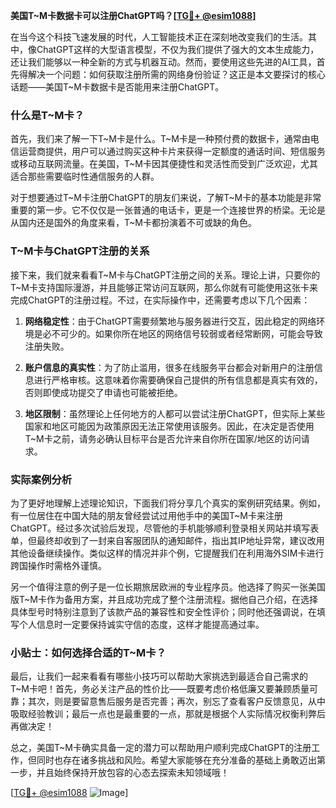 **美国T~M卡数据卡可以注册ChatGPT吗？[[TG💪+ @esim1088](https://t.me/s/esim1088)]**

在当今这个科技飞速发展的时代，人工智能技术正在深刻地改变我们的生活。其中，像ChatGPT这样的大型语言模型，不仅为我们提供了强大的文本生成能力，还让我们能够以一种全新的方式与机器互动。然而，要使用这些先进的AI工具，首先得解决一个问题：如何获取注册所需的网络身份验证？这正是本文要探讨的核心话题——美国T~M卡数据卡是否能用来注册ChatGPT。

### 什么是T~M卡？

首先，我们来了解一下T~M卡是什么。T~M卡是一种预付费的数据卡，通常由电信运营商提供，用户可以通过购买这种卡片来获得一定额度的通话时间、短信服务或移动互联网流量。在美国，T~M卡因其便捷性和灵活性而受到广泛欢迎，尤其适合那些需要临时性通信服务的人群。

对于想要通过T~M卡注册ChatGPT的朋友们来说，了解T~M卡的基本功能是非常重要的第一步。它不仅仅是一张普通的电话卡，更是一个连接世界的桥梁。无论是从国内还是国外的角度来看，T~M卡都扮演着不可或缺的角色。

### T~M卡与ChatGPT注册的关系

接下来，我们就来看看T~M卡与ChatGPT注册之间的关系。理论上讲，只要你的T~M卡支持国际漫游，并且能够正常访问互联网，那么你就有可能使用这张卡来完成ChatGPT的注册过程。不过，在实际操作中，还需要考虑以下几个因素：

1. **网络稳定性**：由于ChatGPT需要频繁地与服务器进行交互，因此稳定的网络环境是必不可少的。如果你所在地区的网络信号较弱或者经常断网，可能会导致注册失败。
   
2. **账户信息的真实性**：为了防止滥用，很多在线服务平台都会对新用户的注册信息进行严格审核。这意味着你需要确保自己提供的所有信息都是真实有效的，否则即使成功提交了申请也可能被拒绝。

3. **地区限制**：虽然理论上任何地方的人都可以尝试注册ChatGPT，但实际上某些国家和地区可能因为政策原因无法正常使用该服务。因此，在决定是否使用T~M卡之前，请务必确认目标平台是否允许来自你所在国家/地区的访问请求。

### 实际案例分析

为了更好地理解上述理论知识，下面我们将分享几个真实的案例研究结果。例如，有一位居住在中国大陆的朋友曾经尝试过用他手中的美国T~M卡来注册ChatGPT。经过多次试验后发现，尽管他的手机能够顺利登录相关网站并填写表单，但最终却收到了一封来自客服团队的通知邮件，指出其IP地址异常，建议改用其他设备继续操作。类似这样的情况并非个例，它提醒我们在利用海外SIM卡进行跨国操作时需格外谨慎。

另一个值得注意的例子是一位长期旅居欧洲的专业程序员。他选择了购买一张美国版T~M卡作为备用方案，并且成功完成了整个注册流程。据他自己介绍，在选择具体型号时特别注意到了该款产品的兼容性和安全性评价；同时他还强调说，在填写个人信息时一定要保持诚实守信的态度，这样才能提高通过率。

### 小贴士：如何选择合适的T~M卡？

最后，让我们一起来看看有哪些小技巧可以帮助大家挑选到最适合自己需求的T~M卡吧！首先，务必关注产品的性价比——既要考虑价格低廉又要兼顾质量可靠；其次，则是要留意售后服务是否完善；再次，别忘了查看客户反馈意见，从中吸取经验教训；最后一点也是最重要的一点，那就是根据个人实际情况权衡利弊后再做决定！

总之，美国T~M卡确实具备一定的潜力可以帮助用户顺利完成ChatGPT的注册工作，但同时也存在诸多挑战和风险。希望大家能够在充分准备的基础上勇敢迈出第一步，并且始终保持开放包容的心态去探索未知领域哦！

[[TG💪+ @esim1088](https://t.me/s/esim1088) ![Image](https://i.postimg.cc/4NQfJmqS/Snipaste-2025-05-13-00-14-12.png)]